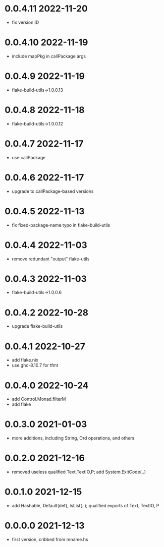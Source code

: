 0.0.4.11 2022-11-20
===================
- fix version ID

0.0.4.10 2022-11-19
===================
- include mapPkg in callPackage args

0.0.4.9 2022-11-19
==================
- flake-build-utils->1.0.0.13

0.0.4.8 2022-11-18
==================
- flake-build-utils->1.0.0.12

0.0.4.7 2022-11-17
==================
- use callPackage

0.0.4.6 2022-11-17
==================
- upgrade to callPackage-based versions

0.0.4.5 2022-11-13
==================
- fix fixed-package-name typo in flake-build-utils

0.0.4.4 2022-11-03
==================
- remove redundant "output" flake-utils

0.0.4.3 2022-11-03
==================
- flake-build-utils->1.0.0.6

0.0.4.2 2022-10-28
==================
- upgrade flake-build-utils

0.0.4.1 2022-10-27
==================
- add flake.nix
- use ghc-8.10.7 for tfmt

0.0.4.0 2022-10-24
==================
- add Control.Monad.filterM
- add flake

0.0.3.0 2021-01-03
==================
- more additions, including String, Ord operations, and others

0.0.2.0 2021-12-16
==================
- removed useless qualified Text,TextIO,P; add System.ExitCode(..)

0.0.1.0 2021-12-15
==================
- add Hashable, Default(def), IsList(..); qualified exports of Text, TextIO, P

0.0.0.0 2021-12-13
==================
- first version, cribbed from rename.hs

